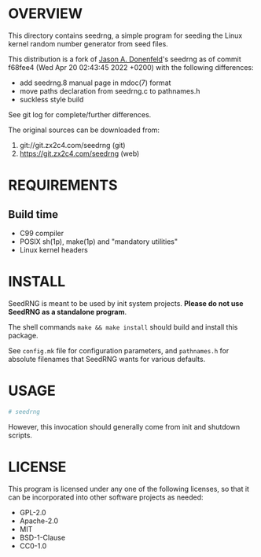 OVERVIEW
========

This directory contains seedrng, a simple program for seeding the Linux kernel
random number generator from seed files.

This distribution is a fork of [Jason A. Donenfeld][1]'s seedrng as of commit
f68fee4 (Wed Apr 20 02:43:45 2022 +0200) with the following differences:
* add seedrng.8 manual page in mdoc(7) format
* move paths declaration from seedrng.c to pathnames.h
* suckless style build

[1]: mailto:Jason@zx2c4.com

See git log for complete/further differences.

The original sources can be downloaded from:
1. git://git.zx2c4.com/seedrng    (git)
2. https://git.zx2c4.com/seedrng  (web)


REQUIREMENTS
============

Build time
----------
* C99 compiler
* POSIX sh(1p), make(1p) and "mandatory utilities"
* Linux kernel headers


INSTALL
=======

SeedRNG is meant to be used by init system projects.
**Please do not use SeedRNG as a standalone program**.

The shell commands `make && make install` should build and install this
package.

See `config.mk` file for configuration parameters, and `pathnames.h` for
absolute filenames that SeedRNG wants for various defaults.


USAGE
=====

```sh
# seedrng
```

However, this invocation should generally come from init and shutdown scripts.


LICENSE
=======

This program is licensed under any one of the following licenses, so that it
can be incorporated into other software projects as needed:
* GPL-2.0
* Apache-2.0
* MIT
* BSD-1-Clause
* CC0-1.0
